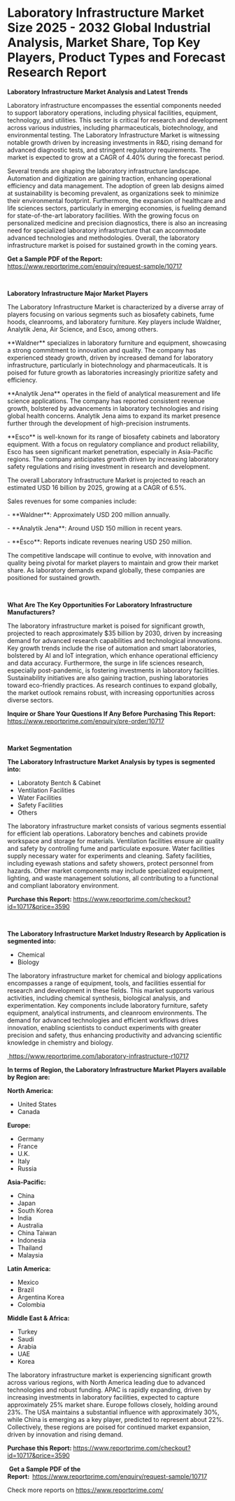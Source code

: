 <p><h1>Laboratory Infrastructure Market Size 2025 - 2032 Global Industrial Analysis, Market Share, Top Key Players, Product Types and Forecast Research Report</h1></p><p><strong>Laboratory Infrastructure Market Analysis and Latest Trends</strong></p>
<p><p>Laboratory infrastructure encompasses the essential components needed to support laboratory operations, including physical facilities, equipment, technology, and utilities. This sector is critical for research and development across various industries, including pharmaceuticals, biotechnology, and environmental testing. The Laboratory Infrastructure Market is witnessing notable growth driven by increasing investments in R&D, rising demand for advanced diagnostic tests, and stringent regulatory requirements. The market is expected to grow at a CAGR of 4.40% during the forecast period.</p><p>Several trends are shaping the laboratory infrastructure landscape. Automation and digitization are gaining traction, enhancing operational efficiency and data management. The adoption of green lab designs aimed at sustainability is becoming prevalent, as organizations seek to minimize their environmental footprint. Furthermore, the expansion of healthcare and life sciences sectors, particularly in emerging economies, is fueling demand for state-of-the-art laboratory facilities. With the growing focus on personalized medicine and precision diagnostics, there is also an increasing need for specialized laboratory infrastructure that can accommodate advanced technologies and methodologies. Overall, the laboratory infrastructure market is poised for sustained growth in the coming years.</p></p>
<p><strong>Get a Sample PDF of the Report:&nbsp;</strong> <a href="https://www.reportprime.com/enquiry/request-sample/10717?utm_campaign=2998&utm_medium=2&utm_source=Github&utm_content=ia&utm_term=20032025&utm_id=laboratory-infrastructure">https://www.reportprime.com/enquiry/request-sample/10717</a></p>
<p>&nbsp;</p>
<p><strong>Laboratory Infrastructure Major Market Players</strong></p>
<p><p>The Laboratory Infrastructure Market is characterized by a diverse array of players focusing on various segments such as biosafety cabinets, fume hoods, cleanrooms, and laboratory furniture. Key players include Waldner, Analytik Jena, Air Science, and Esco, among others.</p><p>**Waldner** specializes in laboratory furniture and equipment, showcasing a strong commitment to innovation and quality. The company has experienced steady growth, driven by increased demand for laboratory infrastructure, particularly in biotechnology and pharmaceuticals. It is poised for future growth as laboratories increasingly prioritize safety and efficiency.</p><p>**Analytik Jena** operates in the field of analytical measurement and life science applications. The company has reported consistent revenue growth, bolstered by advancements in laboratory technologies and rising global health concerns. Analytik Jena aims to expand its market presence further through the development of high-precision instruments.</p><p>**Esco** is well-known for its range of biosafety cabinets and laboratory equipment. With a focus on regulatory compliance and product reliability, Esco has seen significant market penetration, especially in Asia-Pacific regions. The company anticipates growth driven by increasing laboratory safety regulations and rising investment in research and development.</p><p>The overall Laboratory Infrastructure Market is projected to reach an estimated USD 16 billion by 2025, growing at a CAGR of 6.5%. </p><p>Sales revenues for some companies include:</p><p>- **Waldner**: Approximately USD 200 million annually.</p><p>- **Analytik Jena**: Around USD 150 million in recent years.</p><p>- **Esco**: Reports indicate revenues nearing USD 250 million.</p><p>The competitive landscape will continue to evolve, with innovation and quality being pivotal for market players to maintain and grow their market share. As laboratory demands expand globally, these companies are positioned for sustained growth.</p></p>
<p>&nbsp;</p>
<p><strong>What Are The Key Opportunities For Laboratory Infrastructure Manufacturers?</strong></p>
<p><p>The laboratory infrastructure market is poised for significant growth, projected to reach approximately $35 billion by 2030, driven by increasing demand for advanced research capabilities and technological innovations. Key growth trends include the rise of automation and smart laboratories, bolstered by AI and IoT integration, which enhance operational efficiency and data accuracy. Furthermore, the surge in life sciences research, especially post-pandemic, is fostering investments in laboratory facilities. Sustainability initiatives are also gaining traction, pushing laboratories toward eco-friendly practices. As research continues to expand globally, the market outlook remains robust, with increasing opportunities across diverse sectors.</p></p>
<p><strong>Inquire or Share Your Questions If Any Before Purchasing This Report:</strong> <a href="https://www.reportprime.com/enquiry/pre-order/10717?utm_campaign=2998&utm_medium=2&utm_source=Github&utm_content=ia&utm_term=20032025&utm_id=laboratory-infrastructure">https://www.reportprime.com/enquiry/pre-order/10717</a></p>
<p>&nbsp;</p>
<p><strong>Market Segmentation</strong></p>
<p><strong>The Laboratory Infrastructure Market Analysis by types is segmented into:</strong></p>
<p><ul><li>Laboratoty Bentch & Cabinet</li><li>Ventilation Facilities</li><li>Water Facilities</li><li>Safety Facilities</li><li>Others</li></ul></p>
<p><p>The laboratory infrastructure market consists of various segments essential for efficient lab operations. Laboratory benches and cabinets provide workspace and storage for materials. Ventilation facilities ensure air quality and safety by controlling fume and particulate exposure. Water facilities supply necessary water for experiments and cleaning. Safety facilities, including eyewash stations and safety showers, protect personnel from hazards. Other market components may include specialized equipment, lighting, and waste management solutions, all contributing to a functional and compliant laboratory environment.</p></p>
<p><strong>Purchase this Report:&nbsp;</strong><a href="https://www.reportprime.com/checkout?id=10717&price=3590&utm_campaign=2998&utm_medium=2&utm_source=Github&utm_content=ia&utm_term=20032025&utm_id=laboratory-infrastructure">https://www.reportprime.com/checkout?id=10717&price=3590</a></p>
<p>&nbsp;</p>
<p><strong>The Laboratory Infrastructure Market Industry Research by Application is segmented into:</strong></p>
<p><ul><li>Chemical</li><li>Biology</li></ul></p>
<p><p>The laboratory infrastructure market for chemical and biology applications encompasses a range of equipment, tools, and facilities essential for research and development in these fields. This market supports various activities, including chemical synthesis, biological analysis, and experimentation. Key components include laboratory furniture, safety equipment, analytical instruments, and cleanroom environments. The demand for advanced technologies and efficient workflows drives innovation, enabling scientists to conduct experiments with greater precision and safety, thus enhancing productivity and advancing scientific knowledge in chemistry and biology.</p></p>
<p><a href="https://www.reportprime.com/laboratory-infrastructure-r10717?utm_campaign=2998&utm_medium=2&utm_source=Github&utm_content=ia&utm_term=20032025&utm_id=laboratory-infrastructure">&nbsp;https://www.reportprime.com/laboratory-infrastructure-r10717</a></p>
<p><strong>In terms of Region, the Laboratory Infrastructure Market Players available by Region are:</strong></p>
<p>
    <p> <strong> North America: </strong>
        <ul>
            <li>United States</li>
            <li>Canada</li>
        </ul>
        </p> 
    <p> <strong> Europe: </strong>
        <ul>
            <li>Germany</li>
            <li>France</li>
            <li>U.K.</li>
            <li>Italy</li>
            <li>Russia</li>
        </ul>
        </p> 
    <p> <strong> Asia-Pacific: </strong>
        <ul>
            <li>China</li>
            <li>Japan</li>
            <li>South Korea</li>
            <li>India</li>
            <li>Australia</li>
            <li>China Taiwan</li>
            <li>Indonesia</li>
            <li>Thailand</li>
            <li>Malaysia</li>
        </ul>
        </p> 
    <p> <strong> Latin America: </strong>
        <ul>
            <li>Mexico</li>
            <li>Brazil</li>
            <li>Argentina Korea</li>
            <li>Colombia</li>
        </ul>
        </p> 
    <p> <strong> Middle East & Africa: </strong>
        <ul>
            <li>Turkey</li>
            <li>Saudi</li>
            <li>Arabia</li>
            <li>UAE</li>
            <li>Korea</li>
        </ul>
    </p>
    </p>
<p><p>The laboratory infrastructure market is experiencing significant growth across various regions, with North America leading due to advanced technologies and robust funding. APAC is rapidly expanding, driven by increasing investments in laboratory facilities, expected to capture approximately 25% market share. Europe follows closely, holding around 23%. The USA maintains a substantial influence with approximately 30%, while China is emerging as a key player, predicted to represent about 22%. Collectively, these regions are poised for continued market expansion, driven by innovation and rising demand.</p></p>
<p><strong>Purchase this Report: </strong><a href="https://www.reportprime.com/checkout?id=10717&price=3590&utm_campaign=2998&utm_medium=2&utm_source=Github&utm_content=ia&utm_term=20032025&utm_id=laboratory-infrastructure">https://www.reportprime.com/checkout?id=10717&price=3590</a></p>
<p>&nbsp;<strong>Get a Sample PDF of the Report:&nbsp;&nbsp;</strong><a href="https://www.reportprime.com/enquiry/request-sample/10717?utm_campaign=2998&utm_medium=2&utm_source=Github&utm_content=ia&utm_term=20032025&utm_id=laboratory-infrastructure">https://www.reportprime.com/enquiry/request-sample/10717</a></p>
<p><strong></strong></p>
<p>Check more reports on <a href="https://www.reportprime.com/?utm_campaign=2998&utm_medium=2&utm_source=Github&utm_content=ia&utm_term=20032025&utm_id=laboratory-infrastructure">https://www.reportprime.com/</a></p>
